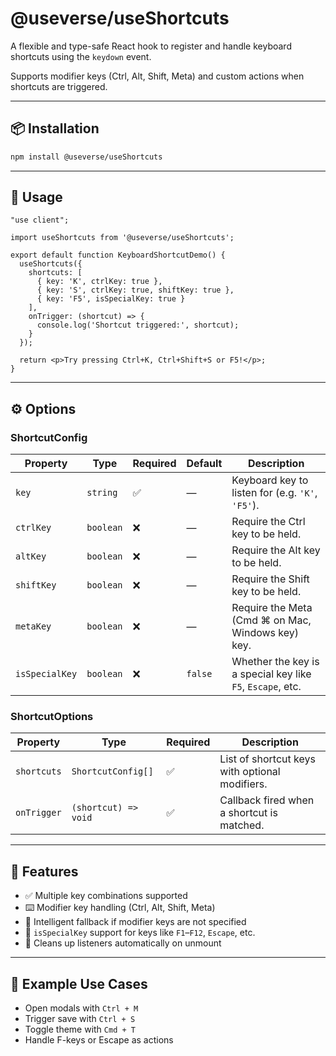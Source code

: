 # @useverse/useShortcuts

A flexible and type-safe React hook to register and handle keyboard shortcuts using the `keydown` event.

Supports modifier keys (Ctrl, Alt, Shift, Meta) and custom actions when shortcuts are triggered.

---

## 📦 Installation

```bash
npm install @useverse/useShortcuts
````

---

## 🚀 Usage

```tsx
"use client";

import useShortcuts from '@useverse/useShortcuts';

export default function KeyboardShortcutDemo() {
  useShortcuts({
    shortcuts: [
      { key: 'K', ctrlKey: true },
      { key: 'S', ctrlKey: true, shiftKey: true },
      { key: 'F5', isSpecialKey: true }
    ],
    onTrigger: (shortcut) => {
      console.log('Shortcut triggered:', shortcut);
    }
  });

  return <p>Try pressing Ctrl+K, Ctrl+Shift+S or F5!</p>;
}
```

---

## ⚙️ Options

### ShortcutConfig

| Property       | Type      | Required | Default | Description                                                |
| -------------- | --------- | -------- | ------- | ---------------------------------------------------------- |
| `key`          | `string`  | ✅        | —       | Keyboard key to listen for (e.g. `'K'`, `'F5'`).           |
| `ctrlKey`      | `boolean` | ❌        | —       | Require the Ctrl key to be held.                           |
| `altKey`       | `boolean` | ❌        | —       | Require the Alt key to be held.                            |
| `shiftKey`     | `boolean` | ❌        | —       | Require the Shift key to be held.                          |
| `metaKey`      | `boolean` | ❌        | —       | Require the Meta (Cmd ⌘ on Mac, Windows key) key.          |
| `isSpecialKey` | `boolean` | ❌        | `false` | Whether the key is a special key like `F5`, `Escape`, etc. |

### ShortcutOptions

| Property    | Type                 | Required | Description                                    |
| ----------- | -------------------- | -------- | ---------------------------------------------- |
| `shortcuts` | `ShortcutConfig[]`   | ✅        | List of shortcut keys with optional modifiers. |
| `onTrigger` | `(shortcut) => void` | ✅        | Callback fired when a shortcut is matched.     |

---

## 🧩 Features

* ✅ Multiple key combinations supported
* ⌨️ Modifier key handling (Ctrl, Alt, Shift, Meta)
* 🧠 Intelligent fallback if modifier keys are not specified
* 🎯 `isSpecialKey` support for keys like `F1`–`F12`, `Escape`, etc.
* 🔄 Cleans up listeners automatically on unmount

---

## 🧪 Example Use Cases

* Open modals with `Ctrl + M`
* Trigger save with `Ctrl + S`
* Toggle theme with `Cmd + T`
* Handle F-keys or Escape as actions